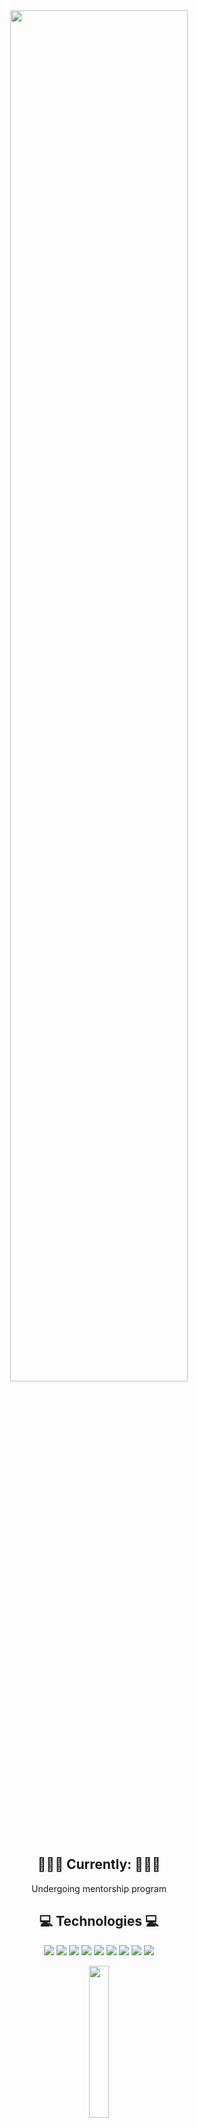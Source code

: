 <div align="center">
<img
style="border-radius: .5rem" width=75% src="#">
</div>

<h2 align="center">👨🏻‍💻 Currently: 👨🏻‍💻</h2>

<p align="center">
    Undergoing mentorship program <br>
<p align="center">






<h2 align="center">💻 Technologies 💻</h2>

<p align="center">
    <img src="https://img.shields.io/badge/HTML5%20-%20?style=plastic&logo=html5&label=%E2%94%82&labelColor=rgba(15%2C%2066%2C%20110%2C%200.9)&color=rgba(20%2C%20132%2C%20167%2C%200.9)">
    <img src="https://img.shields.io/badge/CSS3%20-%20?style=plastic&logo=css3&label=%E2%94%82&labelColor=rgba(15%2C%2066%2C%20110%2C%200.9)&color=rgba(20%2C%20132%2C%20167%2C%200.9)"/>
    <img src="https://img.shields.io/badge/SASS%20-%20?style=plastic&logo=sass&label=%E2%94%82&labelColor=rgba(15%2C%2066%2C%20110%2C%200.9)&color=rgba(20%2C%20132%2C%20167%2C%200.9)"/>
    <img src="https://img.shields.io/badge/TailwindCSS%20-%20?style=plastic&logo=tailwindcss&label=%E2%94%82&labelColor=rgba(15%2C%2066%2C%20110%2C%200.9)&color=rgba(20%2C%20132%2C%20167%2C%200.9)"/>
    <img src="https://img.shields.io/badge/JavaScript%20-%20?style=plastic&logo=javascript&label=%E2%94%82&labelColor=rgba(15%2C%2066%2C%20110%2C%200.9)&color=rgba(20%2C%20132%2C%20167%2C%200.9)"/>
    <img src="https://img.shields.io/badge/React%20-%20?style=plastic&logo=react&label=%E2%94%82&labelColor=rgba(15%2C%2066%2C%20110%2C%200.9)&color=rgba(20%2C%20132%2C%20167%2C%200.9)"/>
    <img src="https://img.shields.io/badge/Node.js%20-%20?style=plastic&logo=node.js&label=%E2%94%82&labelColor=rgba(15%2C%2066%2C%20110%2C%200.9)&color=rgba(20%2C%20132%2C%20167%2C%200.9)">
<img src="https://img.shields.io/badge/Express%20-%20?style=plastic&logo=express&label=%E2%94%82&labelColor=rgba(15%2C%2066%2C%20110%2C%200.9)&color=rgba(20%2C%20132%2C%20167%2C%200.9)"/>
<img src="https://img.shields.io/badge/Postman%20-%20?style=plastic&logo=postman&label=%E2%94%82&labelColor=rgba(15%2C%2066%2C%20110%2C%200.9)&color=rgba(20%2C%20132%2C%20167%2C%200.9)"/>
</p>

<p align="center">
  <img style="height: auto; width: 25%;" class="img" src="https://github-readme-stats.vercel.app/api/top-langs/?username=mrk-hnr&theme=cobalt&langs_count=8&layout=compact" />
</p>


  <h2 align="center">Let's Connect!</h2>
  <p align="center">
    <a href="https://twitter.com/mrkh3nr">
        <img src="https://img.shields.io/badge/Twitter%20-%20?style=plastic&logo=twitter&label=%E2%94%82&labelColor=rgba(15%2C%2066%2C%20110%2C%200.9)&color=rgba(20%2C%20132%2C%20167%2C%200.9)">
    </a> <br>
     <a href="https://www.linkedin.com/in/mark-henri">
        <img src="https://img.shields.io/badge/LinkedIn%20-%20?style=plastic&logo=linkedin&label=%E2%94%82&labelColor=rgba(15%2C%2066%2C%20110%2C%200.9)&color=rgba(20%2C%20132%2C%20167%2C%200.9)">
    </a>
</p>

<!--

```javascript
const Henri = {
 pronouns: "she" | "her",
 skills: [Diligent, Committed, Teamwork],
 hobbies: [Gaming, Gym, Sleep, Zoning out]
}
```

+++++++++++++++++++++++++++++++++++++++++++++++++++++++++++++++++++++++++++

<div align="center">
    <table>
        <tr>
            <td>
                <a href="https://www.linkedin.com/in/piyush-kumar-singh-2a45132a3/" target="blank">
                    <img src="https://github.com/PiyushKumarSingh-90/gif/blob/main/372102050_LINKEDIN_ICON_TRANSPARENT_1080%20(3).gif" height="60" width="60">
                </a>
            </td>
            <td >
                <a href="https://mail.google.com/mail/?view=cm&fs=1&to=2023.piyushs@isu.ac.in" target="_blank">
                    <img align="center" src="https://github.com/PiyushKumarSingh-90/gif/blob/main/372102050_LINKEDIN_ICON_TRANSPARENT_1080%20(2).gif" alt="gmail logo" height="50" width="50">
                </a>
            </td>
            <td >
                <a href="https://x.com/piyush_tec34082" target="blank">
                    <img align="center" src="https://github.com/PiyushKumarSingh-90/gif/blob/main/372102050_LINKEDIN_ICON_TRANSPARENT_1080%20(4).gif" alt="Piyush_Singh" height="50" width="50">
                </a>
            </td>
            <td >
                <a href="https://www.instagram.com/kumarpiyush_01/" target="blank">
                    <img align="center" src="https://github.com/PiyushKumarSingh-90/gif/blob/main/Instagram%20(1).gif" alt="Piyush_Singh" height="50" width="50">
                </a>
            </td>
            <td>
                <a href="https://leetcode.com/u/kumarpiyush_01/" target="blank">
                    <img align="center" src="https://github.com/PiyushKumarSingh-90/gif/blob/main/Instagram%20(2).gif" alt="Piyush_Singh" height="50" width="50">
                </a>
            </td>
        </tr>
    </table>
</div>


+++++++++++++++++++++++++++++++++++++++++++++++++++++++++++++++++++++++++++

<p align="center">
<a href="https://git.io/streak-stats"><img src="https://github-readme-streak-stats.herokuapp.com?user=mrk-hnr&theme=radical&hide_border=true&border_radius=5&hide_current_streak=true" alt="GitHub Streak" /></a> </p>


**mrk-hnr/mrk-hnr** is a ✨ _special_ ✨ repository because its `README.md` (this file) appears on your GitHub profile.

Here are some ideas to get you started:

- 🔭 I’m currently working on ...
- 🌱 I’m currently learning ...
- 👯 I’m looking to collaborate on ...
- 🤔 I’m looking for help with ...
- 💬 Ask me about ...
- 📫 How to reach me: ...
- 😄 Pronouns: ...
- ⚡ Fun fact: ...
-->
